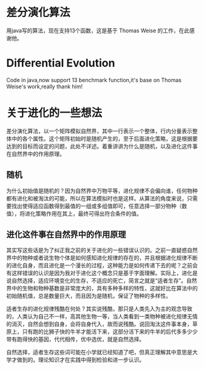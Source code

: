 #  差分演化算法
用java写的算法，现在支持13个函数，这是基于 Thomas Weise 的工作，在此感谢他。
# Differential Evolution
Code in java,now support 13 benchmark function,it's base on Thomas Weise's work,really thank him!

# 关于进化的一些想法

差分演化算法，以一个矩阵模拟自然界，其中一行表示一个整体，行内分量表示整体中的各个属性。这个矩阵初始时是随机产生的，至于后面进化策略，这是根据要达到的目标而设定的问题，此处不详述。着重讲讲为什么是随机，以及进化这件事在自然界中的作用原理。

## 随机

为什么初始值是随机的？因为自然界中万物平等，进化规律不会偏向谁，任何物种都有进化和被淘汰的可能，所以在算法模拟时也是这样。从算法的角度来说，只需要找出使得适应函数得到最值的一组或多组值即可，任意选择一部分物种（数值），将进化策略作用在其上，最终可得出符合条件的值。

## 进化这件事在自然界中的作用原理

其实写这些话是为了纠正我之前的关于进化的一些错误认识的。之前一直疑惑自然界中的物种或者说生物个体是如何感知进化规律的存在的，并且根据进化规律不断的进化自身，而且进化是一个漫长的过程，这种能力是如何传递下去的呢？之前会有这样错误的认识是因为我对于进化这个概念只是基于字面理解。实际上，进化是说自然选择，适应环境变化的生存，不适应的死亡，简言之就是“适者生存”。自然界中的生物和物种基数是非常庞大的，具有多种多样的特性，这就好比在算法中的初始随机值，总是数量巨大，而且因为是随机，保证了物种的多样性。

适者生存的进化规律残酷在何处？其实说残酷，那只是人类先入为主的观念导致的，人类认为自己不一样，高其他生物一等，当人类看到一类物种被进化规律无情的消灭，自然会想到自身，会将自身代入，故而说残酷。说回淘汰这件事本身，草原上，只有跑的比狮子快的牛羊才能活下来，这部分活下来的牛羊的后代多多少少带有跑得快的基因，代代相传，优中选优，就是自然选择。

自然选择，适者生存这些词可能在小学就已经知道了吧，但真正理解其中意思是大学才做到的。理论知识才在实践中得到检验和进一步认识。
